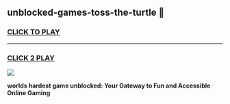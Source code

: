 
## unblocked-games-toss-the-turtle 👋
<h3>
<a href="https://premium.freeplayer.one?title=unblocked-games-toss-the-turtle&ref=14F">CLICK TO PLAY</a></h3>
<hr>

<h3>
<a href="https://premium.freeplayer.one?title=unblocked-games-toss-the-turtle&ref=14F">CLICK 2 PLAY</a>
  
</h3>

<a href="https://premium.freeplayer.one?title=unblocked-games-toss-the-turtle&ref=12F/"><img src="https://clearcache.store/games.png"></a>


**worlds hardest game unblocked: Your Gateway to Fun and Accessible Online Gaming**
